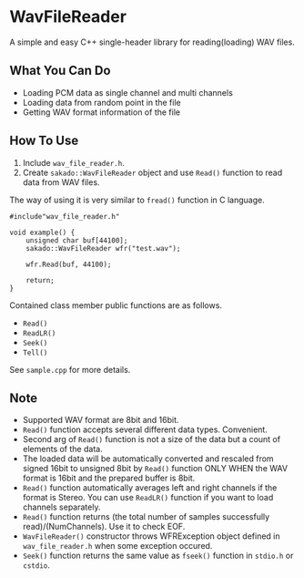 # WavFileReader
A simple and easy C++ single-header library for reading(loading) WAV files. 

## What You Can Do
* Loading PCM data as single channel and multi channels 
* Loading data from random point in the file 
* Getting WAV format information of the file 

## How To Use
1. Include `wav_file_reader.h`.  
1. Create `sakado::WavFileReader` object and use `Read()` function to read data from WAV files.  

The way of using it is very similar to  `fread()` function in C language.  
```
#include"wav_file_reader.h"

void example() {
	unsigned char buf[44100];
	sakado::WavFileReader wfr("test.wav");
	
	wfr.Read(buf, 44100);

	return;
}
```
Contained class member public functions are as follows.

* `Read()`
* `ReadLR()`
* `Seek()`
* `Tell()`  

See `sample.cpp` for more details.

## Note
* Supported WAV format are 8bit and 16bit.
* `Read()` function accepts several different data types. Convenient.
* Second arg of `Read()` function is not a size of the data but a count of elements of the data.
* The loaded data will be automatically converted and rescaled from signed 16bit to unsigned 8bit by `Read()` function ONLY WHEN the WAV format is 16bit and the prepared buffer is 8bit.
* `Read()` function automatically averages left and right channels if the format is Stereo. You can use `ReadLR()` function if you want to load channels separately.
* `Read()` function returns (the total number of samples successfully read)/(NumChannels). Use it to check EOF.
* `WavFileReader()` constructor throws WFRException object defined in `wav_file_reader.h` when some exception occured.
* `Seek()` function returns the same value as `fseek()` function in `stdio.h` or `cstdio`.
